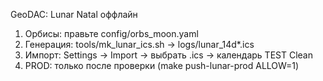 GeoDAC: Lunar Natal оффлайн
1) Орбисы: правьте config/orbs_moon.yaml
2) Генерация: tools/mk_lunar_ics.sh → logs/lunar_14d*.ics
3) Импорт: Settings → Import → выбрать .ics → календарь TEST Clean
4) PROD: только после проверки (make push-lunar-prod ALLOW=1)
